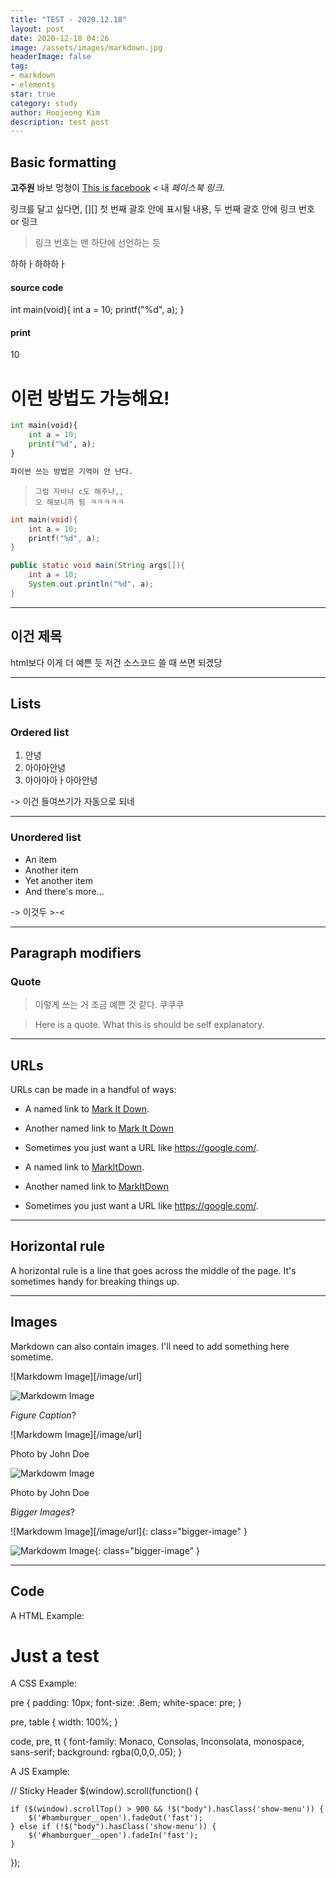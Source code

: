 ```yaml
---
title: "TEST - 2020.12.18"
layout: post
date: 2020-12-18 04:26
image: /assets/images/markdown.jpg
headerImage: false
tag:
- markdown
- elements
star: true
category: study
author: Hoojeong Kim
description: test post
---
```


## Basic formatting

**고주원** 바보 멍청이 [This is facebook][1] < 내 *페이스북 링크*.

링크를 달고 싶다면, [][] 첫 번째 괄호 안에 표시될 내용, 두 번째 괄호 안에 링크 번호 or 링크
> 링크 번호는 맨 하단에 선언하는 듯

하하ㅏ하하하ㅏ

#### source code


int main(void){
    int a = 10;
    printf("%d", a);
}


#### print


10


# 이런 방법도 가능해요!

```python
int main(void){
    int a = 10;
    print("%d", a);
}

파이썬 쓰는 방법은 기억이 안 난다.
```

> ``` 뒤에 python 키워드를 붙이면, python 언어 스타일에 맞게 강조해줌
> 그럼 자바나 c도 해주나,,
> 오 해보니까 됨 ㅋㅋㅋㅋㅋ

```c
int main(void){
    int a = 10;
    printf("%d", a);
}
```

```java
public static void main(String args[]){
    int a = 10;
    System.out.println("%d", a);
}
```

---

## 이건 제목

html보다 이게 더 예쁜 듯
저건 소스코드 쓸 때 쓰면 되겠당

---

## Lists

### Ordered list

1. 안녕
2. 아아아안녕
3. 아아아아ㅏ아아안녕

-> 이건 들여쓰기가 자동으로 되네

---

### Unordered list

* An item
* Another item
* Yet another item
* And there's more...

-> 이것두 >-<

---

## Paragraph modifiers

### Quote

> 이렇게 쓰는 거 조금 예쁜 것 같다. 쿠쿠쿠


> Here is a quote. What this is should be self explanatory.


---

## URLs

URLs can be made in a handful of ways:

* A named link to [Mark It Down][3].
* Another named link to [Mark It Down](https://google.com/)
* Sometimes you just want a URL like <https://google.com/>.

* A named link to [MarkItDown][3].
* Another named link to [MarkItDown](https://google.com/)
* Sometimes you just want a URL like <https://google.com/>.

---

## Horizontal rule

A horizontal rule is a line that goes across the middle of the page.
It's sometimes handy for breaking things up.


---

## Images

Markdown can also contain images. I'll need to add something here sometime.


![Markdowm Image][/image/url]


![Markdowm Image][5]

*Figure Caption*?


![Markdowm Image][/image/url]
<figcaption class="caption">Photo by John Doe</figcaption>


![Markdowm Image][5]
<figcaption class="caption">Photo by John Doe</figcaption>

*Bigger Images*?


![Markdowm Image][/image/url]{: class="bigger-image" }


![Markdowm Image][5]{: class="bigger-image" }

---

## Code

A HTML Example:


<!DOCTYPE html>
<html lang="en">
<head>
    <meta charset="UTF-8">
    <title>Document</title>
</head>
<body>
    <h1>Just a test</h1>
</body>
</html>


A CSS Example:


pre {
    padding: 10px;
    font-size: .8em;
    white-space: pre;
}

pre, table {
    width: 100%;
}

code, pre, tt {
    font-family: Monaco, Consolas, Inconsolata, monospace, sans-serif;
    background: rgba(0,0,0,.05);
}


A JS Example:


// Sticky Header
$(window).scroll(function() {

    if ($(window).scrollTop() > 900 && !$("body").hasClass('show-menu')) {
        $('#hamburguer__open').fadeOut('fast');
    } else if (!$("body").hasClass('show-menu')) {
        $('#hamburguer__open').fadeIn('fast');
    }

});


[1]: https://facebook.com/gnwjd309
[2]: https://www.fileformat.info/info/unicode/char/2163/index.htm
[3]: https://daringfireball.net/projects/markdown/basics
[4]: https://daringfireball.net/projects/markdown/syntax
[5]: https://kune.fr/wp-content/uploads/2013/10/ghost-blog.jpg